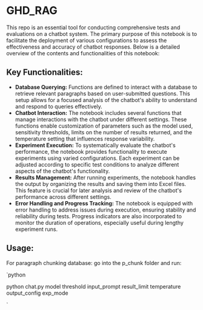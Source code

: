 # GHD_RAG

This repo is an essential tool for conducting comprehensive tests and evaluations on a chatbot system. The primary purpose of this notebook is to facilitate the deployment of various configurations to assess the effectiveness and accuracy of chatbot responses. Below is a detailed overview of the contents and functionalities of this notebook:

## Key Functionalities:

* **Database Querying:** Functions are defined to interact with a database to retrieve relevant paragraphs based on user-submitted questions. This setup allows for a focused analysis of the chatbot's ability to understand and respond to queries effectively.
* **Chatbot Interaction:** The notebook includes several functions that manage interactions with the chatbot under different settings. These functions enable customization of parameters such as the model used, sensitivity thresholds, limits on the number of results returned, and the temperature setting that influences response variability.
* **Experiment Execution:** To systematically evaluate the chatbot's performance, the notebook provides functionality to execute experiments using varied configurations. Each experiment can be adjusted according to specific test conditions to analyze different aspects of the chatbot's functionality.
* **Results Management:** After running experiments, the notebook handles the output by organizing the results and saving them into Excel files. This feature is crucial for later analysis and review of the chatbot's performance across different settings.
* **Error Handling and Progress Tracking:** The notebook is equipped with error handling to address issues during execution, ensuring stability and reliability during tests. Progress indicators are also incorporated to monitor the duration of operations, especially useful during lengthy experiment runs.

## Usage:

For paragraph chunking database: go into the p_chunk folder and run:

`python

python chat.py model threshold input_prompt result_limit temperature output_config exp_mode

`
